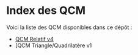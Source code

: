 # Index des QCM

Voici la liste des QCM disponibles dans ce dépôt :

- [QCM Relatif v4](./QCMRelatifv4.html)
- [QCM Triangle/Quadrilatère v1
